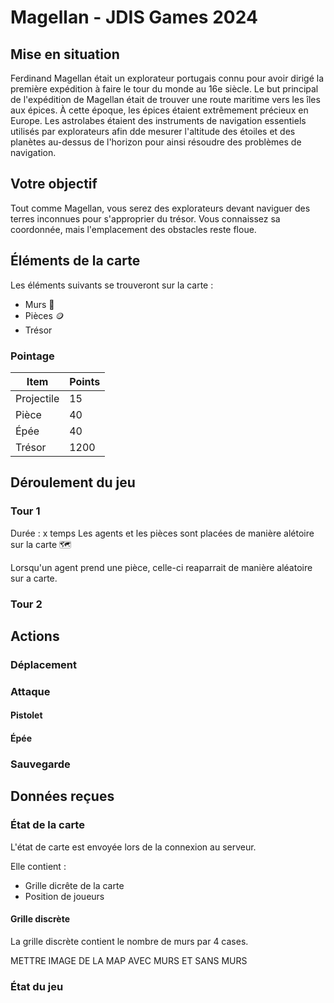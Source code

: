 # Magellan - JDIS Games 2024

## Mise en situation

Ferdinand Magellan était un explorateur portugais connu pour avoir dirigé la première expédition à faire le tour du monde au 16e siècle. Le but principal de l'expédition de Magellan était de trouver une route maritime vers les îles aux épices. À cette époque, les épices étaient extrêmement précieux en Europe. Les astrolabes étaient des instruments de navigation essentiels utilisés par explorateurs afin dde mesurer l'altitude des étoiles et des planètes au-dessus de l'horizon pour ainsi résoudre des problèmes de navigation.

## Votre objectif

Tout comme Magellan, vous serez des explorateurs devant naviguer des terres inconnues pour s'approprier du trésor. Vous connaissez sa coordonnée, mais l'emplacement des obstacles reste floue.

## Éléments de la carte

Les éléments suivants se trouveront sur la carte : 
- Murs 🧱
- Pièces 🪙
- Trésor

### Pointage

| Item       | Points |
| ---------- | ------ |
| Projectile | 15     |
| Pièce      | 40     |
| Épée       | 40     |
| Trésor     | 1200   |

## Déroulement du jeu

### Tour 1

Durée : x temps
Les agents et les pièces sont placées de manière alétoire sur la carte 🗺️

Lorsqu'un agent prend une pièce, celle-ci reaparrait de manière aléatoire sur a carte.

### Tour 2

## Actions

### Déplacement

###  Attaque

#### Pistolet

#### Épée

### Sauvegarde

## Données reçues

### État de la carte

L'état de carte est envoyée lors de la connexion au serveur. 

Elle contient :
- Grille dicrête de la carte
- Position de joueurs

#### Grille discrète

La grille discrète contient le nombre de murs par 4 cases.

METTRE IMAGE DE LA MAP AVEC MURS ET SANS MURS

### État du jeu
